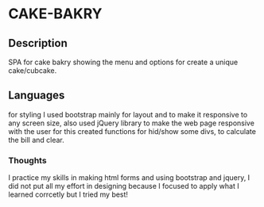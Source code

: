# CAKE-BAKRY
## Description
SPA for cake bakry showing the menu and options for create a unique cake/cubcake.
## Languages 
for styling I used bootstrap mainly for layout and to make it responsive to any screen size, also used jQuery library to make the web page responsive with the user for this created functions for hid/show some divs, to calculate the bill and clear.
### Thoughts
I practice my skills in making html forms and using bootstrap and jquery, I did not put all my effort in designing because I focused to apply what I learned corrcetly but I tried my best! 
